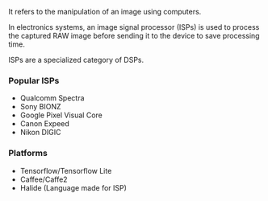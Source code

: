 It refers to the manipulation of an image using computers.

In electronics systems, an image signal processor (ISPs) is used to process the captured RAW image before sending it to the device to save processing time.

ISPs are a specialized category of DSPs.

### Popular ISPs
- Qualcomm Spectra
- Sony BIONZ
- Google Pixel Visual Core
- Canon Expeed
- Nikon DIGIC

### Platforms
- Tensorflow/Tensorflow Lite
- Caffee/Caffe2
- Halide (Language made for ISP)